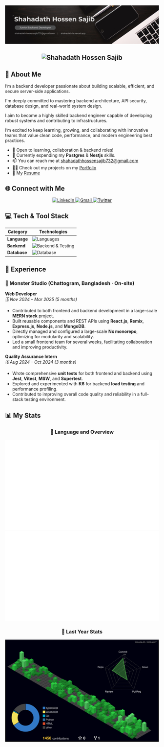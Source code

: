 ![My Profile](./cover.png)

<h2 align="center">
<img src="https://readme-typing-svg.herokuapp.com?color=36BCF7FF&lines=Hi+👋,+I'm+Shahadath+Hossen+Sajib&center=true&width=500&height=45" alt="Shahadath Hossen Sajib">
</h2>

<h2>💫 About Me</h2>

<p>I’m a backend developer passionate about building scalable, efficient, and secure server-side applications.</p>

<p>I'm deeply committed to mastering backend architecture, API security, database design, and real-world system design.</p>

<p>I aim to become a highly skilled backend engineer capable of developing robust systems and contributing to infrastructures.</p>

<p>I’m excited to keep learning, growing, and collaborating with innovative teams that value clean code, performance, and modern engineering best practices.</p>

<ul>  
  <li>👯 Open to learning, collaboration & backend roles!</li>
  <li>🌱 Currently expending my <strong>Postgres</strong> & <strong>Nestjs</strong> skills.</li>  
  <li>📫 You can reach me at <a href="mailto:shahadathhossensajib732@gmail.com">shahadathhossensajib732@gmail.com</a></li>  
  <li>👨‍💻 Check out my projects on my <a target="_blank" href="https://shahadathhs.vercel.app">Portfolio</a></li>  
  <li>📄 My <a target="_blank" href="https://drive.google.com/file/d/1dtZCEgZyof-qrUreeVpXDlOovosegpuf/view?usp=drive_link">Resume</a></li>  
</ul>

<h2>🌐 Connect with Me</h2>

<p align="center">
  <a href="https://linkedin.com/in/shahadathhs" target="_blank">
    <img src="https://skillicons.dev/icons?i=linkedin&theme=dark" alt="LinkedIn" />
  </a>
  <a href="mailto:shahadathhossensajib732@gmail.com" target="_blank">
    <img src="https://skillicons.dev/icons?i=gmail&theme=dark" alt="Gmail" />
  </a>
  <a href="https://twitter.com/shahadathhs" target="_blank">
    <img src="https://skillicons.dev/icons?i=twitter&theme=dark" alt="Twitter" />
  </a>
</p>

<h2>💻 Tech & Tool Stack</h2>

<div align="center">

| Category           | Technologies |
|--------------------|--------------|
| **Language**        | <img src="https://skillicons.dev/icons?i=js,ts&theme=dark" alt="Languages" /> |
| **Backend** | <img src="https://skillicons.dev/icons?i=nodejs,express,nestjs&theme=dark" alt="Backend & Testing" /> |
| **Database**        | <img src="https://skillicons.dev/icons?i=postgres,prisma,mongodb&theme=dark" alt="Database" /> |
</div>


<h2>💼 Experience</h2>

<h3>🚀 Monster Studio (Chattogram, Bangladesh · On-site)</h3>

<p><strong>Web Developer</strong><br />
<em>🗓️ Nov 2024 – Mar 2025 (5 months)</em></p>
<ul>
  <li>Contributed to both frontend and backend development in a large-scale <strong>MERN stack</strong> project.</li>
  <li>Built reusable components and REST APIs using <strong>React.js</strong>, <strong>Remix</strong>, <strong>Express.js</strong>, <strong>Node.js</strong>, and <strong>MongoDB</strong>.</li>
  <li>Directly managed and configured a large-scale <strong>Nx monorepo</strong>, optimizing for modularity and scalability.</li>
  <li>Led a small frontend team for several weeks, facilitating collaboration and improving productivity.</li>
</ul>

<p><strong>Quality Assurance Intern</strong><br />
<em>🗓️ Aug 2024 – Oct 2024 (3 months)</em></p>
<ul>
  <li>Wrote comprehensive <strong>unit tests</strong> for both frontend and backend using <strong>Jest</strong>, <strong>Vitest</strong>, <strong>MSW</strong>, and <strong>Supertest</strong>.</li>
  <li>Explored and experimented with <strong>K6</strong> for backend <strong>load testing</strong> and performance profiling.</li>
  <li>Contributed to improving overall code quality and reliability in a full-stack testing environment.</li>
</ul>

<h2>📊 My Stats</h2> 
<!-- Section 1: Language and Overview Stats -->
<div align="center">
  <h3>📜 Language and Overview</h3>
  <a align="center" href="https://github.com/shahadathhs/github-stats">
    <img src="https://github.com/shahadathhs/github-stats/blob/master/generated/overview.svg#gh-dark-mode-only" alt="GitHub Overview Stats" />
    <img src="https://github.com/shahadathhs/github-stats/blob/master/generated/languages.svg#gh-dark-mode-only" alt="GitHub Languages Stats" />
  </a>
</div>

<!-- Section 2: GitHub Activity Graph -->
<!--
<div align="center">
  <h3>📈 GitHub Activity Graph</h3>
  <a href="https://github.com/shahadathhs">
    <img src="https://github-readme-activity-graph.vercel.app/graph?username=shahadathhs" alt="GitHub Activity Graph" />
  </a>
</div>
-->

<!-- Section 3: Last Year Stats -->
<div align="center">
  <h3>🌟 Last Year Stats</h3>
  <img src="./profile-3d-contrib/profile-night-green.svg" alt="Last Year Stat" />
</div>

